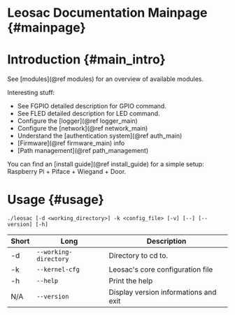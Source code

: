 Leosac Documentation Mainpage {#mainpage}
=========================================

Introduction {#main_intro}
=========================

See [modules](@ref modules) for an overview of available modules.

Interesting stuff:
   + See FGPIO detailed description for GPIO command.
   + See FLED detailed description for LED command.
   + Configure the [logger](@ref logger_main)
   + Configure the [network](@ref network_main)
   + Understand the [authentication system](@ref auth_main)
   + [Firmware](@ref firmware_main) info
   + [Path management](@ref path_management)
   
You can find an [install guide](@ref install_guide) for a simple setup: Raspberry Pi + Piface + Wiegand + Door. 

Usage {#usage}
==============

`./leosac [-d <working_directory>] -k <config_file> [-v] [--] [--version] [-h]`

Short | Long                   | Description
------|------------------------|------------
-d    | `--working-directory`  | Directory to cd to.
-k    | `--kernel-cfg`         | Leosac's core configuration file
-h    | `--help`               | Print the help
N/A   | `--version`            | Display version informations and exit
